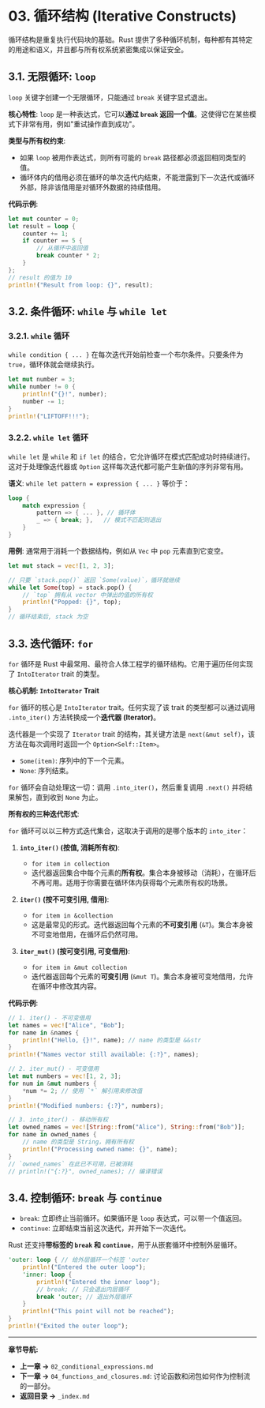 # 03. 循环结构 (Iterative Constructs)

循环结构是重复执行代码块的基础。Rust 提供了多种循环机制，每种都有其特定的用途和语义，并且都与所有权系统紧密集成以保证安全。

## 3.1. 无限循环: `loop`

`loop` 关键字创建一个无限循环，只能通过 `break` 关键字显式退出。

**核心特性**:
`loop` 是一种表达式，它可以**通过 `break` 返回一个值**。这使得它在某些模式下非常有用，例如"重试操作直到成功"。

**类型与所有权约束**:

* 如果 `loop` 被用作表达式，则所有可能的 `break` 路径都必须返回相同类型的值。
* 循环体内的借用必须在循环的单次迭代内结束，不能泄露到下一次迭代或循环外部，除非该借用是对循环外数据的持续借用。

**代码示例**:

```rust
let mut counter = 0;
let result = loop {
    counter += 1;
    if counter == 5 {
        // 从循环中返回值
        break counter * 2;
    }
};
// result 的值为 10
println!("Result from loop: {}", result);
```

## 3.2. 条件循环: `while` 与 `while let`

### 3.2.1. `while` 循环

`while condition { ... }` 在每次迭代开始前检查一个布尔条件。只要条件为 `true`，循环体就会继续执行。

```rust
let mut number = 3;
while number != 0 {
    println!("{}!", number);
    number -= 1;
}
println!("LIFTOFF!!!");
```

### 3.2.2. `while let` 循环

`while let` 是 `while` 和 `if let` 的结合，它允许循环在模式匹配成功时持续进行。这对于处理像迭代器或 `Option` 这样每次迭代都可能产生新值的序列非常有用。

**语义**:
`while let pattern = expression { ... }` 等价于：

```rust
loop {
    match expression {
        pattern => { ... }, // 循环体
        _ => { break; },   // 模式不匹配则退出
    }
}
```

**用例**:
通常用于消耗一个数据结构，例如从 `Vec` 中 `pop` 元素直到它变空。

```rust
let mut stack = vec![1, 2, 3];

// 只要 `stack.pop()` 返回 `Some(value)`，循环就继续
while let Some(top) = stack.pop() {
    // `top` 拥有从 vector 中弹出的值的所有权
    println!("Popped: {}", top);
}
// 循环结束后, stack 为空
```

## 3.3. 迭代循环: `for`

`for` 循环是 Rust 中最常用、最符合人体工程学的循环结构。它用于遍历任何实现了 `IntoIterator` trait 的类型。

**核心机制: `IntoIterator` Trait**

`for` 循环的核心是 `IntoIterator` trait。任何实现了该 trait 的类型都可以通过调用 `.into_iter()` 方法转换成一个**迭代器 (Iterator)**。

迭代器是一个实现了 `Iterator` trait 的结构，其关键方法是 `next(&mut self)`，该方法在每次调用时返回一个 `Option<Self::Item>`。

* `Some(item)`: 序列中的下一个元素。
* `None`: 序列结束。

`for` 循环会自动处理这一切：调用 `.into_iter()`，然后重复调用 `.next()` 并将结果解包，直到收到 `None` 为止。

**所有权的三种迭代形式**:

`for` 循环可以以三种方式迭代集合，这取决于调用的是哪个版本的 `into_iter`：

1. **`into_iter()` (按值, 消耗所有权)**:
    * `for item in collection`
    * 迭代器返回集合中每个元素的**所有权**。集合本身被移动（消耗），在循环后不再可用。适用于你需要在循环体内获得每个元素所有权的场景。

2. **`iter()` (按不可变引用, 借用)**:
    * `for item in &collection`
    * 这是最常见的形式。迭代器返回每个元素的**不可变引用** (`&T`)。集合本身被不可变地借用，在循环后仍然可用。

3. **`iter_mut()` (按可变引用, 可变借用)**:
    * `for item in &mut collection`
    * 迭代器返回每个元素的**可变引用** (`&mut T`)。集合本身被可变地借用，允许在循环中修改其内容。

**代码示例**:

```rust
// 1. iter() - 不可变借用
let names = vec!["Alice", "Bob"];
for name in &names {
    println!("Hello, {}!", name); // name 的类型是 &&str
}
println!("Names vector still available: {:?}", names);

// 2. iter_mut() - 可变借用
let mut numbers = vec![1, 2, 3];
for num in &mut numbers {
    *num *= 2; // 使用 `*` 解引用来修改值
}
println!("Modified numbers: {:?}", numbers);

// 3. into_iter() - 移动所有权
let owned_names = vec![String::from("Alice"), String::from("Bob")];
for name in owned_names {
    // name 的类型是 String，拥有所有权
    println!("Processing owned name: {}", name);
}
// `owned_names` 在此已不可用，已被消耗
// println!("{:?}", owned_names); // 编译错误
```

## 3.4. 控制循环: `break` 与 `continue`

* `break`: 立即终止当前循环。如果循环是 `loop` 表达式，可以带一个值返回。
* `continue`: 立即结束当前这次迭代，并开始下一次迭代。

Rust 还支持**带标签的 `break` 和 `continue`**，用于从嵌套循环中控制外层循环。

```rust
'outer: loop { // 给外层循环一个标签 'outer
    println!("Entered the outer loop");
    'inner: loop {
        println!("Entered the inner loop");
        // break; // 只会退出内层循环
        break 'outer; // 退出外层循环
    }
    println!("This point will not be reached");
}
println!("Exited the outer loop");
```

---

**章节导航:**

* **上一章 ->** `02_conditional_expressions.md`
* **下一章 ->** `04_functions_and_closures.md`: 讨论函数和闭包如何作为控制流的一部分。
* **返回目录 ->** `_index.md`
